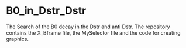 # B0_in_Dstr_Dstr
The Search of the B0 decay in the Dstr and anti Dstr. The repository contains the X_Bframe file, the MySelector file and the code for creating graphics.

